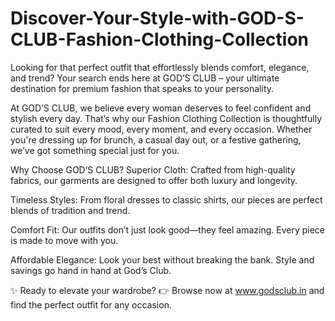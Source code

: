 # Discover-Your-Style-with-GOD-S-CLUB-Fashion-Clothing-Collection

Looking for that perfect outfit that effortlessly blends comfort, elegance, and trend? Your search ends here at GOD’S CLUB – your ultimate destination for premium fashion that speaks to your personality.

At GOD’S CLUB, we believe every woman deserves to feel confident and stylish every day. That’s why our Fashion Clothing Collection is thoughtfully curated to suit every mood, every moment, and every occasion. Whether you're dressing up for brunch, a casual day out, or a festive gathering, we’ve got something special just for you.

Why Choose GOD’S CLUB?
Superior Cloth: Crafted from high-quality fabrics, our garments are designed to offer both luxury and longevity.

Timeless Styles: From floral dresses to classic shirts, our pieces are perfect blends of tradition and trend.

Comfort Fit: Our outfits don’t just look good—they feel amazing. Every piece is made to move with you.

Affordable Elegance: Look your best without breaking the bank. Style and savings go hand in hand at God’s Club.

✨ Ready to elevate your wardrobe?
👉 Browse now at www.godsclub.in and find the perfect outfit for any occasion.
